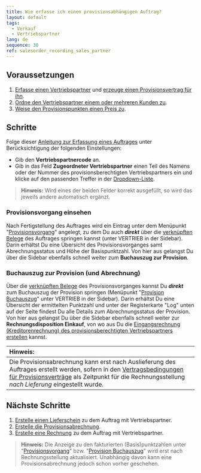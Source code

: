 ```yaml
---
title: Wie erfasse ich einen provisionsabhängigen Auftrag?
layout: default
tags:
  - Verkauf
  - Vertriebspartner
lang: de
sequence: 30
ref: salesorder_recording_sales_partner
---
```


## Voraussetzungen
1. [Erfasse einen Vertriebspartner](Vertriebspartner_anlegen) und [erzeuge einen Provisionsvertrag für ihn](Provisionsvertrag_erzeugen).
1. [Ordne den Vertriebspartner einem oder mehreren Kunden zu](Vertriebspartner_Kunden_zuordnen).
1. [Weise den Provisionspunkten einen Preis zu](Provisionspunkte_Preis).

## Schritte
Folge dieser [Anleitung zur Erfassung eines Auftrages](Auftrag_erfassen) unter Berücksichtigung der folgenden Einstellungen:
- Gib den **Vertriebspartnercode** an.
- Gib in das Feld **Zugeordneter Vertriebspartner** einen Teil des Namens oder der Nummer des provisionsberechtigten Vertriebspartners ein und klicke auf den passenden Treffer in der <a href="Keyboard_Shortcuts_Liste#dropdown" title="Dynamisches Suchfeld (Autocomplete)">Dropdown-Liste</a>.
 >**Hinweis:** Wird eines der beiden Felder korrekt ausgefüllt, so wird das jeweils andere automatisch ergänzt.

### Provisionsvorgang einsehen
Nach Fertigstellung des Auftrages wird ein Eintrag unter dem Menüpunkt "[Provisionsvorgang](Menu)" angelegt, zu dem Du auch ***direkt*** über die [verknüpften Belege](SpringezuBelegen) des Auftrages springen kannst (unter VERTRIEB in der Sidebar). Darin erhältst Du eine Übersicht des Provisionsvorganges samt Abrechnungsstatus und Höhe der Basispunktzahl. Von hier aus gelangst Du über die Sidebar ebenfalls schnell weiter zum **Buchauszug zur Provision**.

### Buchauszug zur Provision (und Abrechnung)
Über die [verknüpften Belege](SpringezuBelegen) des Provisionsvorganges kannst Du ***direkt*** zum Buchauszug der Provision springen (Menüpunkt "[Provision Buchauszug](Menu)" unter VERTRIEB in der Sidebar). Darin erhältst Du eine Übersicht der ermittelten Punktzahl und unter der Registerkarte "Log" unten auf der Seite findest Du alle Details zum Abrechnungsstatus der Provision. Von hier aus gelangst Du über die Sidebar ebenfalls schnell weiter zur **Rechnungsdisposition Einkauf**, von wo aus Du die [Eingangsrechnung (Kreditorenrechnung) des provisionsberechtigten Vertriebspartners erstellen](Provisionsabrechnung_erstellen) kannst.

| **Hinweis:** |
| :--- |
| Die Provisionsabrechnung kann erst nach Auslieferung des Auftrages erstellt werden, sofern in den [Vertragsbedingungen für Provisionsverträge](Vertragsbedingungen_Provision_definieren) als Zeitpunkt für die Rechnungsstellung *nach Lieferung* eingestellt wurde. |

## Nächste Schritte
1. [Erstelle einen Lieferschein](Zu_Auftrag_Lieferschein_erstellen) zu dem Auftrag mit Vertriebspartner.
1. [Erstelle die Provisionsabrechnung](Provisionsabrechnung_erstellen).
1. [Erstelle eine Rechnung](Zu_Auftrag_Rechnung_erstellen) zu dem Auftrag mit Vertriebspartner.
 >**Hinweis:** Die Anzeige zu den fakturierten (Basis)punktzahlen unter "[Provisionsvorgang](Menu)" bzw. "[Provision Buchauszug](Menu)" wird erst nach Rechnungsstellung aktualisiert. Unabhängig davon kann eine Provisionsabrechnung jedoch schon vorher geschehen.
